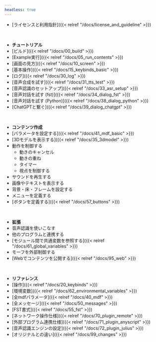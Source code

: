 ```yaml
---
headless: true
---
```


- [ライセンスと利用指針]({{< relref "/docs/license_and_guideline" >}})
<br />

- **チュートリアル**
- [ビルド]({{< relref "/docs/00_build" >}})
- [Example実行]({{< relref "/docs/05_run_contents" >}})
- [画面の見方]({{< relref "/docs/10_screen" >}})
- [基本操作]({{< relref "/docs/15_keybinds_basic" >}})
- [ログ]({{< relref "/docs/30_log" >}})
- [音声合成を試す]({{< relref "/docs/31_tts_test" >}})
- [音声認識のセットアップ]({{< relref "/docs/33_asr_setup" >}})
- [音声対話を試す (fst)]({{< relref "/docs/34_dialog_fst" >}})
- [音声対話を試す (Python)]({{< relref "/docs/38_dialog_python" >}})
- [ChatGPTと繋ぐ]({{< relref "/docs/39_dialog_chatgpt" >}})
<br />

- **コンテンツ作成**
- [パラメータを設定する]({{< relref "/docs/41_mdf_basic" >}})
- [3Dモデルを表示する]({{< relref "/docs/35_3dmodel" >}})
- 動作を制御する
  - 動きのキャンセル
  - 動きの重ね
  - タイマー
  - 視点を制御する
- サウンドを再生する
- 画像やテキストを表示する
- 背景・床・フレームを設定する
- メニューを定義する
- [ボタンを定義する]({{< relref "/docs/57_buttons" >}})
<br />

- **拡張**
- 音声認識を使いこなす
- 他のプログラムと連携する
- [モジュール間で共通変数を参照する]({{< relref "/docs/61_global_variables" >}})
- モーフを外部制御する
- [Webでコンテンツを公開する]({{< relref "/docs/95_web" >}})
<br />

- **リファレンス**
- [操作]({{< relref "/docs/20_keybinds" >}})
- [環境変数]({{< relref "/docs/62_environmental_variables" >}})
- [全mdfパラメータ]({{< relref "/docs/40_mdf" >}})
- [全メッセージ]({{< relref "/docs/50_messages" >}})
- [FST書式]({{< relref "/docs/55_fst" >}})
- [ネットワーク操作仕様]({{< relref "/docs/70_plugin_remote" >}})
- [外部プログラム連携仕様]({{< relref "/docs/71_plugin_anyscript" >}})
- [音声認識エンジンの設定]({{< relref "/docs/72_plugin_julius" >}})
- [オリジナルとの違い]({{< relref "/docs/99_changes" >}})
<br />

